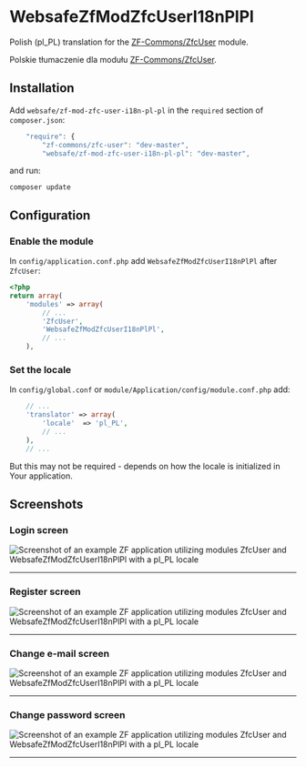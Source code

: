 WebsafeZfModZfcUserI18nPlPl
===============================================================================

Polish (pl_PL) translation for the [ZF-Commons/ZfcUser] module.

Polskie tłumaczenie dla modułu [ZF-Commons/ZfcUser].



Installation
-------------------------------------------------------------------------------

Add `websafe/zf-mod-zfc-user-i18n-pl-pl` in the `required` section of
`composer.json`:

~~~~ javascript
    "require": {
        "zf-commons/zfc-user": "dev-master",
        "websafe/zf-mod-zfc-user-i18n-pl-pl": "dev-master",
~~~~


and run:

~~~~
composer update
~~~~




Configuration
-------------------------------------------------------------------------------


### Enable the module

In `config/application.conf.php` add `WebsafeZfModZfcUserI18nPlPl` after 
`ZfcUser`:

~~~~ php
<?php
return array(
    'modules' => array(
        // ...
        'ZfcUser',
        'WebsafeZfModZfcUserI18nPlPl',
        // ...
    ),
~~~~



### Set the locale

In `config/global.conf` or `module/Application/config/module.conf.php` add:

~~~~ php
    // ...
    'translator' => array(
        'locale'  => 'pl_PL',
        // ...
    ),
    // ...
~~~~

But this may not be required - depends on how the locale is initialized
in Your application.



Screenshots
-------------------------------------------------------------------------------


### Login screen

![Screenshot of an example ZF application utilizing modules ZfcUser and WebsafeZfModZfcUserI18nPlPl with a pl_PL locale](./master/assets/screenshot-login.png "Screenshot of an example ZF application utilizing modules ZfcUser and WebsafeZfModZfcUserI18nPlPl with a pl_PL locale")


* * *


### Register screen

![Screenshot of an example ZF application utilizing modules ZfcUser and WebsafeZfModZfcUserI18nPlPl with a pl_PL locale](./master/assets/screenshot-register.png "Screenshot of an example ZF application utilizing modules ZfcUser and WebsafeZfModZfcUserI18nPlPl with a pl_PL locale")


* * *


### Change e-mail screen

![Screenshot of an example ZF application utilizing modules ZfcUser and WebsafeZfModZfcUserI18nPlPl with a pl_PL locale](./master/assets/screenshot-change-email.png "Screenshot of an example ZF application utilizing modules ZfcUser and WebsafeZfModZfcUserI18nPlPl with a pl_PL locale")


* * *


### Change password screen

![Screenshot of an example ZF application utilizing modules ZfcUser and WebsafeZfModZfcUserI18nPlPl with a pl_PL locale](./master/assets/screenshot-change-password.png "Screenshot of an example ZF application utilizing modules ZfcUser and WebsafeZfModZfcUserI18nPlPl with a pl_PL locale")


* * *


[ZF-Commons/ZfcUser]: https://github.com/ZF-Commons/ZfcUser "ZfcUser is a user registration and authentication module for Zend Framework 2."
